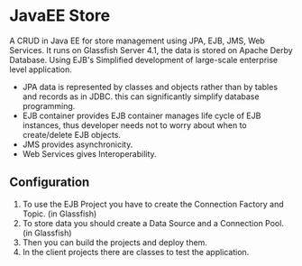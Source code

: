 # JavaEE Store
A CRUD in Java EE for store management using JPA, EJB, JMS, Web Services.
It  runs on Glassfish Server 4.1, the data is stored on Apache Derby Database. 
Using EJB's  Simplified development of large-scale enterprise level application.

- JPA data is represented by classes and objects rather than by tables and records as in JDBC. this can significantly simplify database programming.
- EJB container provides EJB container manages life cycle of EJB instances, thus developer needs not to worry about when to create/delete EJB objects.
- JMS provides asynchronicity.
- Web Services gives Interoperability.
## Configuration
1. To use the EJB Project you have to create the Connection Factory and Topic. (in Glassfish)
2. To store data you should create a Data Source and a Connection Pool. (in Glassfish)
3. Then you can build the projects and deploy them.
4. In the client projects there are classes to test the application.
